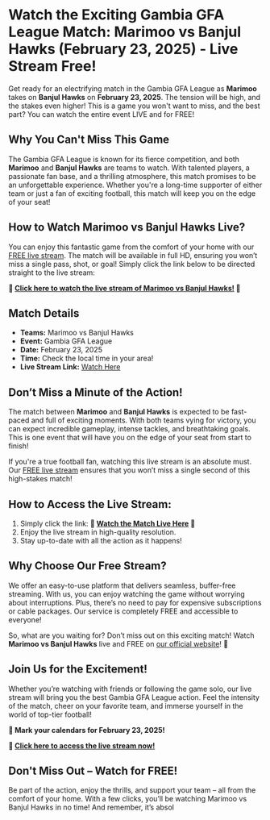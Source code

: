 # Watch the Exciting Gambia GFA League Match: Marimoo vs Banjul Hawks (February 23, 2025) - Live Stream Free!

Get ready for an electrifying match in the Gambia GFA League as **Marimoo** takes on **Banjul Hawks** on **February 23, 2025**. The tension will be high, and the stakes even higher! This is a game you won't want to miss, and the best part? You can watch the entire event LIVE and for FREE!

## Why You Can't Miss This Game

The Gambia GFA League is known for its fierce competition, and both **Marimoo** and **Banjul Hawks** are teams to watch. With talented players, a passionate fan base, and a thrilling atmosphere, this match promises to be an unforgettable experience. Whether you're a long-time supporter of either team or just a fan of exciting football, this match will keep you on the edge of your seat!

## How to Watch Marimoo vs Banjul Hawks Live?

You can enjoy this fantastic game from the comfort of your home with our [FREE live stream](https://tinyurl.com/livestreamfreeo?st=Marimoo+vs+Banjul+Hawks&si=gh). The match will be available in full HD, ensuring you won’t miss a single pass, shot, or goal! Simply click the link below to be directed straight to the live stream:

**🔴 [Click here to watch the live stream of Marimoo vs Banjul Hawks!](https://tinyurl.com/livestreamfreeo?st=Marimoo+vs+Banjul+Hawks&si=gh) 🔴**

## Match Details

- **Teams:** Marimoo vs Banjul Hawks
- **Event:** Gambia GFA League
- **Date:** February 23, 2025
- **Time:** Check the local time in your area!
- **Live Stream Link:** [Watch Here](https://tinyurl.com/livestreamfreeo?st=Marimoo+vs+Banjul+Hawks&si=gh)

## Don’t Miss a Minute of the Action!

The match between **Marimoo** and **Banjul Hawks** is expected to be fast-paced and full of exciting moments. With both teams vying for victory, you can expect incredible gameplay, intense tackles, and breathtaking goals. This is one event that will have you on the edge of your seat from start to finish!

If you're a true football fan, watching this live stream is an absolute must. Our [FREE live stream](https://tinyurl.com/livestreamfreeo?st=Marimoo+vs+Banjul+Hawks&si=gh) ensures that you won’t miss a single second of this high-stakes match!

## How to Access the Live Stream:

1. Simply click the link: **🔴 [Watch the Match Live Here](https://tinyurl.com/livestreamfreeo?st=Marimoo+vs+Banjul+Hawks&si=gh) 🔴**  
2. Enjoy the live stream in high-quality resolution.  
3. Stay up-to-date with all the action as it happens!

## Why Choose Our Free Stream?

We offer an easy-to-use platform that delivers seamless, buffer-free streaming. With us, you can enjoy watching the game without worrying about interruptions. Plus, there’s no need to pay for expensive subscriptions or cable packages. Our service is completely FREE and accessible to everyone!

So, what are you waiting for? Don’t miss out on this exciting match! Watch **Marimoo vs Banjul Hawks** live and FREE on [our official website](https://tinyurl.com/livestreamfreeo?st=Marimoo+vs+Banjul+Hawks&si=gh)! 👏

## Join Us for the Excitement!

Whether you’re watching with friends or following the game solo, our live stream will bring you the best Gambia GFA League action. Feel the intensity of the match, cheer on your favorite team, and immerse yourself in the world of top-tier football!

**📅 Mark your calendars for February 23, 2025!**

**🎥 [Click here to access the live stream now!](https://tinyurl.com/livestreamfreeo?st=Marimoo+vs+Banjul+Hawks&si=gh)**

## Don't Miss Out – Watch for FREE!

Be part of the action, enjoy the thrills, and support your team – all from the comfort of your home. With a few clicks, you’ll be watching Marimoo vs Banjul Hawks in no time! And remember, it’s absol
